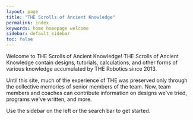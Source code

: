 ```yaml
---
layout: page
title: "THE Scrolls of Ancient Knowledge"
permalink: index
keywords: home homepage welcome
sidebar: default_sidebar
toc: false
---
```


Welcome to THE Scrolls of Ancient Knowledge! THE Scrolls of Ancient Knowledge contain designs, tutorials, calculations, and other forms of various knowledge accumulated by THE Robotics since 2013. 

Until this site, much of the experience of THE was preserved only through the collective memories of senior members of the team. Now, team members and coaches can contribute information on designs we've tried, programs we've written, and more. 

Use the sidebar on the left or the search bar to get started. 
